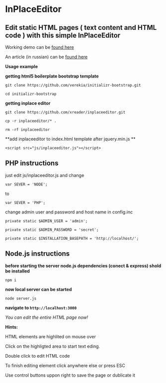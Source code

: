 InPlaceEditor
=============

Edit static HTML pages ( text content and HTML code ) with this simple InPlaceEditor
------------------------------------------------------------------------------------

Working demo can be [found here](http://xreader.github.com/inplaceeditor/demo.html "Demo")

An article (in russian) can be [found here](http://habrahabr.ru/post/167647/ "Article")

**Usage example**

**getting html5 boilerplate bootstrap template**

`git clone https://github.com/verekia/initializr-bootstrap.git`

`cd initializr-bootstrap`

**getting inplace editor**

`git clone https://github.com/xreader/inplaceeditor.git`

`cp -r inplaceeditor/* .`

`rm -rf inplaceeditor`


**add inplaceeditor to index.html template after jquery.min.js **

`<script src="js/inplaceeditor.js"></script>`

PHP instructions
----------------
just edit js/inplaceeditor.js and change

`var SEVER = 'NODE';`

to

`var SEVER = 'PHP';`

change admin user and password and host name in config.inc

  `private static $ADMIN_USER = 'admin';`
  
  `private static $ADMIN_PASSWORD = 'secret';`
  
  `private static $INSTALLATION_BASEPATH = 'http://localhost/';`


Node.js instructions
--------------------

**before starting the server node.js dependencies (conect & express) shold be installed**

`npm i`

**now local server can be started**

`node server.js`

**navigate to `http://localhost:3000`**

*You can edit the entire HTML page now!*


**Hints:**

HTML elements are highlited on mouse over

Click on the highligted area to start text eding.

Double click to edit HTML code


To finish editing element click anywhere else or press ESC

Use control buttons uppon right to save the page or dublicate it







